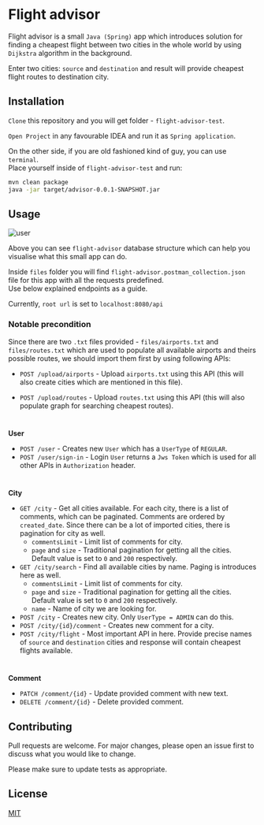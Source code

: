 # Flight advisor

Flight advisor is a small `Java (Spring)` app which introduces solution for finding a cheapest flight between two cities in the whole world by using `Dijkstra` algorithm in the background. 

Enter two cities: `source` and `destination` and result will provide cheapest flight routes to destination city.


## Installation

`Clone` this repository and you will get folder - `flight-advisor-test`.

`Open Project` in any favourable IDEA and run it as `Spring application`. 

On the other side, if you are old fashioned kind of guy, you can use `terminal`. \
Place yourself inside of `flight-advisor-test` and run:

```bash
mvn clean package
java -jar target/advisor-0.0.1-SNAPSHOT.jar
```

## Usage

![user](https://user-images.githubusercontent.com/16151417/98465160-98298b00-21c7-11eb-9500-f8cfea2947c7.png)

Above you can see `flight-advisor` database structure which can help you visualise what this small app can do.

Inside `files` folder you will find `flight-advisor.postman_collection.json` file for this app with all the requests predefined. \
Use below explained endpoints as a guide.

Currently, `root url` is set to `localhost:8080/api`

### Notable precondition 
Since there are two `.txt` files provided - `files/airports.txt` and `files/routes.txt` which are used to populate all available airports and theirs possible routes, we should import them first by using following APIs:
- `POST /upload/airports` - Upload `airports.txt` using this API (this will also create cities which are mentioned in this file). 

- `POST /upload/routes` - Upload `routes.txt` using this API (this will also populate graph for searching cheapest routes).    
#
**User**
* `POST /user` - Creates new `User` which has a `UserType` of `REGULAR`.
* `POST /user/sign-in` - Login `User` returns a `Jws Token` which is used for all other APIs in `Authorization` header.
#
**City**
* `GET /city` - Get all cities available. For each city, there is a list of comments, which can be paginated. Comments are ordered by `created_date`. Since there can be a lot of imported cities, there is pagination for city as well.
   * `commentsLimit` - Limit list of comments for city.
   * `page` and `size` - Traditional pagination for getting all the cities. Default value is set to 
   `0` and `200` respectively.
* `GET /city/search` - Find all available cities by name. Paging is introduces here as well.
   * `commentsLimit` - Limit list of comments for city. 
   * `page` and `size` - Traditional pagination for getting all the cities. Default value is set to 
   `0` and `200` respectively. 
   * `name` - Name of city we are looking for.
* `POST /city` - Creates new city. Only `UserType = ADMIN` can do this.
* `POST /city/{id}/comment` - Creates new comment for a city.
* `POST /city/flight` - Most important API in here. Provide precise names of `source` and `destination` cities and response will contain cheapest flights available.
#
**Comment**
* `PATCH /comment/{id}` - Update provided comment with new text.
* `DELETE /comment/{id}` - Delete provided comment.

## Contributing
Pull requests are welcome. For major changes, please open an issue first to discuss what you would like to change.

Please make sure to update tests as appropriate.

## License
[MIT](https://choosealicense.com/licenses/mit/)

